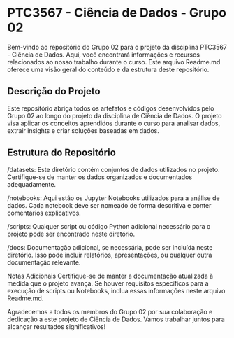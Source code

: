 # PTC3567 - Ciência de Dados - Grupo 02

Bem-vindo ao repositório do Grupo 02 para o projeto da disciplina PTC3567 - Ciência de Dados. Aqui, você encontrará informações e recursos relacionados ao nosso trabalho durante o curso. Este arquivo Readme.md oferece uma visão geral do conteúdo e da estrutura deste repositório.

## Descrição do Projeto
Este repositório abriga todos os artefatos e códigos desenvolvidos pelo Grupo 02 ao longo do projeto da disciplina de Ciência de Dados. O projeto visa aplicar os conceitos aprendidos durante o curso para analisar dados, extrair insights e criar soluções baseadas em dados.

## Estrutura do Repositório
/datasets: Este diretório contém conjuntos de dados utilizados no projeto. Certifique-se de manter os dados organizados e documentados adequadamente.

/notebooks: Aqui estão os Jupyter Notebooks utilizados para a análise de dados. Cada notebook deve ser nomeado de forma descritiva e conter comentários explicativos.

/scripts: Qualquer script ou código Python adicional necessário para o projeto pode ser encontrado neste diretório.

/docs: Documentação adicional, se necessária, pode ser incluída neste diretório. Isso pode incluir relatórios, apresentações, ou qualquer outra documentação relevante.


Notas Adicionais
Certifique-se de manter a documentação atualizada à medida que o projeto avança. Se houver requisitos específicos para a execução de scripts ou Notebooks, inclua essas informações neste arquivo Readme.md.

Agradecemos a todos os membros do Grupo 02 por sua colaboração e dedicação a este projeto de Ciência de Dados. Vamos trabalhar juntos para alcançar resultados significativos!
